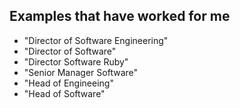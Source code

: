 ## Examples that have worked for me
- "Director of Software Engineering"
- "Director of Software"
- "Director Software Ruby"
- "Senior Manager Software"
- "Head of Engineeing"
- "Head of Software"
